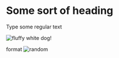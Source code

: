 # Some sort of heading

Type some regular text

![fluffy white dog](https://hips.hearstapps.com/hmg-prod/images/small-white-dog-breeds-cover-1560293099.jpg](https://github.com/Berkeley-MDes/tdf-fa23-reinali/blob/main/weekly-reports/000009460002.jpg)https://github.com/Berkeley-MDes/tdf-fa23-reinali/blob/main/weekly-reports/000009460002.jpg)!

format
![random](https://github.com/Berkeley-MDes/tdf-fa23-reinali/blob/main/weekly-reports/000009460002.jpg)
